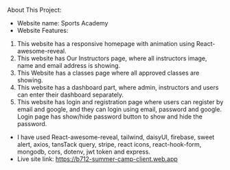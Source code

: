 About This Project:

* Website name: Sports Academy
* Website Features:
1. This website has a responsive homepage with animation using React-awesome-reveal.
2. This website has Our Instructors page, where all instructors image, name and email address is showing.
3. This Website has a classes page where all approved classes are showing.
4. This website has a dashboard part, where admin, instructors and users can enter their dashboard separately.
5. This website has login and registration page where users can register by email and google, and they can login using email, password and google. Login page has show/hide password button to show and hide the password.
* I have used React-awesome-reveal, tailwind, daisyUI, firebase, sweet alert, axios, tansTack query, stripe, react icons, react-hook-form, mongodb, cors, dotenv, jwt token and express.
* Live site link: https://b712-summer-camp-client.web.app 
